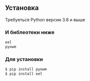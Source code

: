 



## Установка

Требуеться Python версии 3.8 и выше

### И библеотеки ниже 

```sh
eel
pyowm
```

### Для установки

```sh
$ pip install pyowm
$ pip install eel
```
